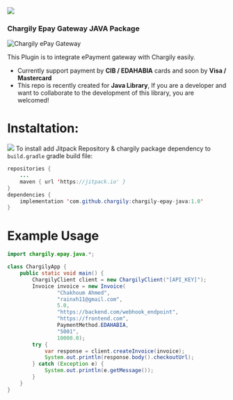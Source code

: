 <img src="https://raw.githubusercontent.com/rainxh11/chargily-epay-java/master/assets/chargily_java.svg" heigh="300">

### Chargily Epay Gateway JAVA Package
![Chargily ePay Gateway](https://raw.githubusercontent.com/Chargily/epay-gateway-php/main/assets/banner-1544x500.png "Chargily ePay Gateway")

This Plugin is to integrate ePayment gateway with Chargily easily.
- Currently support payment by **CIB / EDAHABIA** cards and soon by **Visa / Mastercard** 
- This repo is recently created for **Java Library**, If you are a developer and want to collaborate to the development of this library, you are welcomed!

# Instaltation:
[![](https://jitpack.io/v/chargily/chargily-epay-java.svg)](https://jitpack.io/#chargily/chargily-epay-java)
To install add Jitpack Repository & chargily package dependency to `build.gradle` gradle build file:
```java
repositories {
    ...
    maven { url 'https://jitpack.io' }
}
dependencies {
    implementation 'com.github.chargily:chargily-epay-java:1.0'
}
```
# Example Usage
```java
import chargily.epay.java.*;

class ChargilyApp {
    public static void main() {
        ChargilyClient client = new ChargilyClient("[API_KEY]");
        Invoice invoice = new Invoice(
                "Chakhoum Ahmed",
                "rainxh11@gmail.com",
                5.0,
                "https://backend.com/webhook_endpoint",
                "https://frontend.com",
                PaymentMethod.EDAHABIA,
                "5001",
                10000.0);
        try {
            var response = client.createInvoice(invoice);
            System.out.println(response.body().checkoutUrl);
        } catch (Exception e) {
            System.out.println(e.getMessage());
        }
    }
}
```